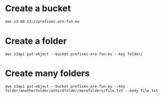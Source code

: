 # Create a bucket
```sh
aws s3 mb s3://prefixes-are-fun-eu
```

# Create a folder
```
aws s3api put-object --bucket prefixes-are-fun-eu --key folder/
```

# Create many folders
```
aws s3api put-object --bucket prefixes-are-fun-eu --key folder/anotherfolder/athirdfolder/morefolders/file.txt --body file.txt
```
